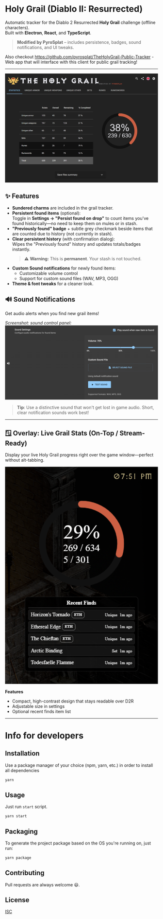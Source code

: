 # Holy Grail (Diablo II: Resurrected)

Automatic tracker for the Diablo 2 Resurrected **Holy Grail** challenge (offline characters).  
Built with **Electron**, **React**, and **TypeScript**.

> **Modified by PyroSplat** – includes persistence, badges, sound notifications, and UI tweaks.

Also checkout https://github.com/pyrosplat/TheHolyGrail-Public-Tracker - Web app that will interface with this client for public grail tracking!


---
<!-- Hero / App Overview Screenshot -->
<p align="center">
  <img src="docs/images/app-hero.png" alt="Holy Grail App Overview" width="900"/>
</p>

## ✨ Features

- **Sundered charms** are included in the grail tracker.
- **Persistent found items** (optional):  
  Toggle in **Settings → "Persist found on drop"** to count items you've found historically—no need to keep them on mules or in stash.
- **"Previously found" badge** + subtle grey checkmark beside items that are counted due to history (not currently in stash).
- **Clear persistent history** (with confirmation dialog):  
  Wipes the "Previously found" history and updates totals/badges instantly.  
  > ⚠️ **Warning:** This is **permanent**. Your stash is not touched.
- **Custom Sound notifications** for newly found items:
  - Customizable volume control
  - Support for custom sound files (WAV, MP3, OGG)
- **Theme & font tweaks** for a cleaner look.

## 🔊 Sound Notifications

Get audio alerts when you find new grail items!

   _Screenshot: sound control panel:_  
   ![Sound Settings Panel](docs/images/sound_control.png "Sound settings with volume and custom file options")

> **Tip**: Use a distinctive sound that won't get lost in game audio. Short, clear notification sounds work best!

---

## 🪟 Overlay: Live Grail Stats (On-Top / Stream-Ready)

Display your live Holy Grail progress right over the game window—perfect without alt-tabbing.

<p align="center"> <img src="docs/images/overlay_v1.png" alt="Overlay showing live grail stats over D2R" width="900"/> </p>

**Features**
- Compact, high-contrast design that stays readable over D2R
- Adjustable size in settings
- Optional recent finds item list

---

# Info for developers

## Installation

Use a package manager of your choice (npm, yarn, etc.) in order to install all dependencies

```bash
yarn
```

## Usage

Just run `start` script.

```bash
yarn start
```

## Packaging

To generate the project package based on the OS you're running on, just run:

```bash
yarn package
```

## Contributing

Pull requests are always welcome 😃.

## License

[ISC](https://choosealicense.com/licenses/isc/)

